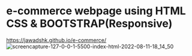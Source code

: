 # e-commerce webpage using HTML CSS & BOOTSTRAP(Responsive)
https://jawadshk.github.io/e-commerce/
![screencapture-127-0-0-1-5500-index-html-2022-08-11-18_14_50](https://user-images.githubusercontent.com/107758531/184136808-94bc7aa2-9f1a-4f77-aab6-4260ff923d80.png)
